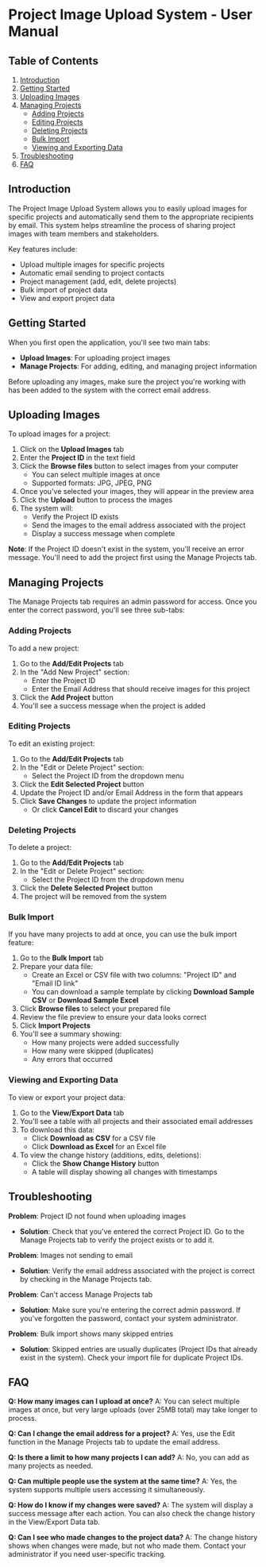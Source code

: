 # Project Image Upload System - User Manual

## Table of Contents
1. [Introduction](#introduction)
2. [Getting Started](#getting-started)
3. [Uploading Images](#uploading-images)
4. [Managing Projects](#managing-projects)
   - [Adding Projects](#adding-projects)
   - [Editing Projects](#editing-projects)
   - [Deleting Projects](#deleting-projects)
   - [Bulk Import](#bulk-import)
   - [Viewing and Exporting Data](#viewing-and-exporting-data)
5. [Troubleshooting](#troubleshooting)
6. [FAQ](#faq)

## Introduction

The Project Image Upload System allows you to easily upload images for specific projects and automatically send them to the appropriate recipients by email. This system helps streamline the process of sharing project images with team members and stakeholders.

Key features include:
- Upload multiple images for specific projects
- Automatic email sending to project contacts
- Project management (add, edit, delete projects)
- Bulk import of project data
- View and export project data

## Getting Started

When you first open the application, you'll see two main tabs:
- **Upload Images**: For uploading project images
- **Manage Projects**: For adding, editing, and managing project information

Before uploading any images, make sure the project you're working with has been added to the system with the correct email address.

## Uploading Images

To upload images for a project:

1. Click on the **Upload Images** tab
2. Enter the **Project ID** in the text field
3. Click the **Browse files** button to select images from your computer
   - You can select multiple images at once
   - Supported formats: JPG, JPEG, PNG
4. Once you've selected your images, they will appear in the preview area
5. Click the **Upload** button to process the images
6. The system will:
   - Verify the Project ID exists
   - Send the images to the email address associated with the project
   - Display a success message when complete

**Note**: If the Project ID doesn't exist in the system, you'll receive an error message. You'll need to add the project first using the Manage Projects tab.

## Managing Projects

The Manage Projects tab requires an admin password for access. Once you enter the correct password, you'll see three sub-tabs:

### Adding Projects

To add a new project:

1. Go to the **Add/Edit Projects** tab
2. In the "Add New Project" section:
   - Enter the Project ID
   - Enter the Email Address that should receive images for this project
3. Click the **Add Project** button
4. You'll see a success message when the project is added

### Editing Projects

To edit an existing project:

1. Go to the **Add/Edit Projects** tab
2. In the "Edit or Delete Project" section:
   - Select the Project ID from the dropdown menu
3. Click the **Edit Selected Project** button
4. Update the Project ID and/or Email Address in the form that appears
5. Click **Save Changes** to update the project information
   - Or click **Cancel Edit** to discard your changes

### Deleting Projects

To delete a project:

1. Go to the **Add/Edit Projects** tab
2. In the "Edit or Delete Project" section:
   - Select the Project ID from the dropdown menu
3. Click the **Delete Selected Project** button
4. The project will be removed from the system

### Bulk Import

If you have many projects to add at once, you can use the bulk import feature:

1. Go to the **Bulk Import** tab
2. Prepare your data file:
   - Create an Excel or CSV file with two columns: "Project ID" and "Email ID link"
   - You can download a sample template by clicking **Download Sample CSV** or **Download Sample Excel**
3. Click **Browse files** to select your prepared file
4. Review the file preview to ensure your data looks correct
5. Click **Import Projects**
6. You'll see a summary showing:
   - How many projects were added successfully
   - How many were skipped (duplicates)
   - Any errors that occurred

### Viewing and Exporting Data

To view or export your project data:

1. Go to the **View/Export Data** tab
2. You'll see a table with all projects and their associated email addresses
3. To download this data:
   - Click **Download as CSV** for a CSV file
   - Click **Download as Excel** for an Excel file
4. To view the change history (additions, edits, deletions):
   - Click the **Show Change History** button
   - A table will display showing all changes with timestamps

## Troubleshooting

**Problem**: Project ID not found when uploading images
- **Solution**: Check that you've entered the correct Project ID. Go to the Manage Projects tab to verify the project exists or to add it.

**Problem**: Images not sending to email
- **Solution**: Verify the email address associated with the project is correct by checking in the Manage Projects tab.

**Problem**: Can't access Manage Projects tab
- **Solution**: Make sure you're entering the correct admin password. If you've forgotten the password, contact your system administrator.

**Problem**: Bulk import shows many skipped entries
- **Solution**: Skipped entries are usually duplicates (Project IDs that already exist in the system). Check your import file for duplicate Project IDs.

## FAQ

**Q: How many images can I upload at once?**
A: You can select multiple images at once, but very large uploads (over 25MB total) may take longer to process.

**Q: Can I change the email address for a project?**
A: Yes, use the Edit function in the Manage Projects tab to update the email address.

**Q: Is there a limit to how many projects I can add?**
A: No, you can add as many projects as needed.

**Q: Can multiple people use the system at the same time?**
A: Yes, the system supports multiple users accessing it simultaneously.

**Q: How do I know if my changes were saved?**
A: The system will display a success message after each action. You can also check the change history in the View/Export Data tab.

**Q: Can I see who made changes to the project data?**
A: The change history shows when changes were made, but not who made them. Contact your administrator if you need user-specific tracking.
